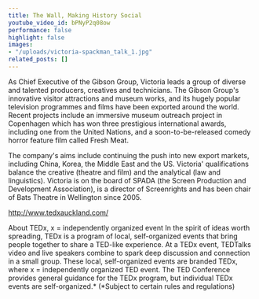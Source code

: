 ```yaml
---
title: The Wall, Making History Social
youtube_video_id: bPNyP2q08ow
performance: false
highlight: false
images:
- "/uploads/victoria-spackman_talk_1.jpg"
related_posts: []
---
```


As Chief Executive of the Gibson Group, Victoria leads a group of diverse and talented producers, creatives and technicians. The Gibson Group's innovative visitor attractions and museum works, and its hugely popular television programmes and films have been exported around the world.  Recent projects include an immersive museum outreach project in Copenhagen which has won three prestigious international awards, including one from the United Nations, and a soon-to-be-released comedy horror feature film called Fresh Meat.

The company's aims include continuing the push into new export markets, including China, Korea, the Middle East and the US. Victoria' qualifications balance the creative (theatre and film) and the analytical (law and linguistics).  Victoria is on the board of SPADA (the Screen Production and Development Association), is a director of Screenrights and has been chair of Bats Theatre in Wellington since 2005.

http://www.tedxauckland.com/

About TEDx, x = independently organized event
In the spirit of ideas worth spreading, TEDx is a program of local, self-organized events that bring people together to share a TED-like experience. At a TEDx event, TEDTalks video and live speakers combine to spark deep discussion and connection in a small group. These local, self-organized events are branded TEDx, where x = independently organized TED event. The TED Conference provides general guidance for the TEDx program, but individual TEDx events are self-organized.* (*Subject to certain rules and regulations)
